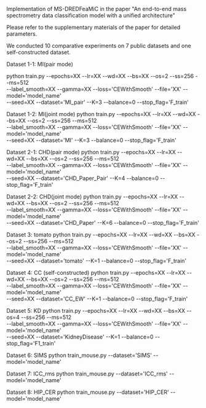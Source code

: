 Implementation of MS-DREDFeaMiC in the paper "An end-to-end mass spectrometry data classification model with a unified architecture"

Please refer to the supplementary materials of the paper for detailed parameters.

We conducted 10 comparative experiments on 7 public datasets and one self-constructed dataset.

Dataset 1-1: MI(pair mode)


python train.py --epochs=XX --lr=XX --wd=XX --bs=XX --os=2 --ss=256 --ms=512 \
--label_smooth=XX --gamma=XX --loss='CEWithSmooth' --file='XX' --model='model_name' \
--seed=XX --dataset='MI_pair' --K=3 --balance=0 --stop_flag='F_train'

Dataset 1-2: MI(joint mode)
python train.py --epochs=XX --lr=XX --wd=XX --bs=XX --os=2 --ss=256 --ms=512 \
--label_smooth=XX --gamma=XX --loss='CEWithSmooth' --file='XX' --model='model_name' \
--seed=XX --dataset='MI' --K=3 --balance=0 --stop_flag='F_train'

Dataset 2-1: CHD(pair mode)
python train.py --epochs=XX --lr=XX --wd=XX --bs=XX --os=2 --ss=256 --ms=512 \
--label_smooth=XX --gamma=XX --loss='CEWithSmooth' --file='XX' --model='model_name' \
--seed=XX --dataset='CHD_Paper_Pair' --K=4 --balance=0 --stop_flag='F_train'

Dataset 2-2: CHD(joint mode)
python train.py --epochs=XX --lr=XX --wd=XX --bs=XX --os=2 --ss=256 --ms=512 \
--label_smooth=XX --gamma=XX --loss='CEWithSmooth' --file='XX' --model='model_name' \
--seed=XX --dataset='CHD_Paper' --K=6 --balance=0 --stop_flag='F_train'

Dataset 3: tomato
python train.py --epochs=XX --lr=XX --wd=XX --bs=XX --os=2 --ss=256 --ms=512 \
--label_smooth=XX --gamma=XX --loss='CEWithSmooth' --file='XX' --model='model_name' \
--seed=XX --dataset='tomato' --K=1 --balance=0 --stop_flag='F_train'

Dataset 4: CC (self-constructed)
python train.py --epochs=XX --lr=XX --wd=XX --bs=XX --os=2 --ss=256 --ms=512 \
--label_smooth=XX --gamma=XX --loss='CEWithSmooth' --file='XX' --model='model_name' \
--seed=XX --dataset='CC_EW' --K=1 --balance=0 --stop_flag='F_train'

Dataset 5: KD
python train.py --epochs=XX --lr=XX --wd=XX --bs=XX --os=4 --ss=256 --ms=512 \
--label_smooth=XX --gamma=XX --loss='CEWithSmooth' --file='XX' --model='model_name' \
--seed=XX --dataset='KidneyDisease' --K=1 --balance=0 --stop_flag='F1_train'

Dataset 6: SIMS
python train_mouse.py --dataset='SIMS' --model='model_name'

Dataset 7: ICC_rms
python train_mouse.py --dataset='ICC_rms' --model='model_name'

Dataset 8: HIP_CER
python train_mouse.py --dataset='HIP_CER' --model='model_name'

